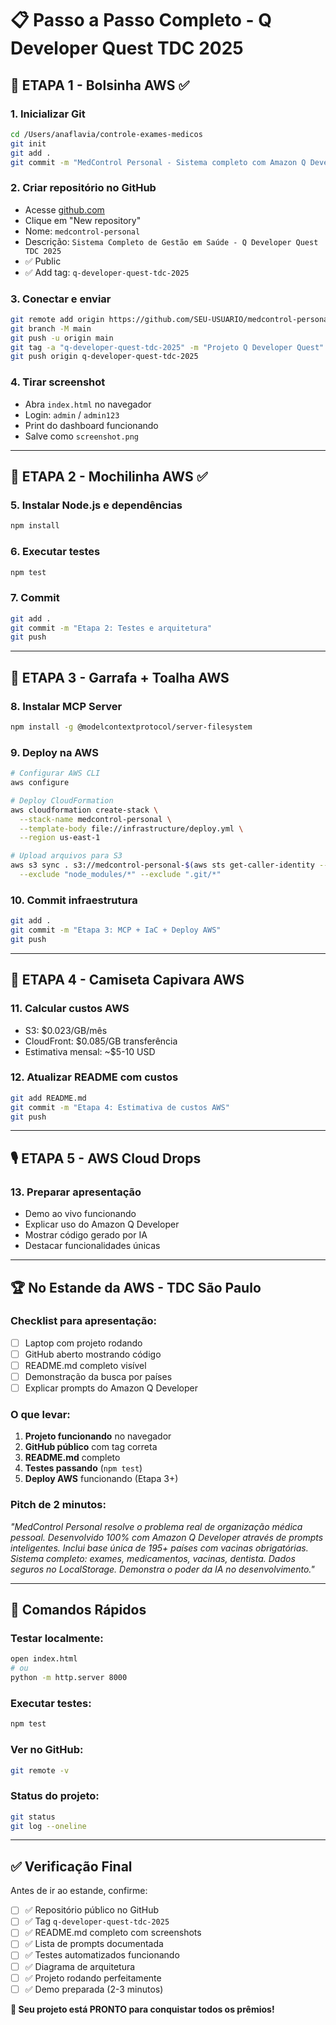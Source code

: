 # 📋 Passo a Passo Completo - Q Developer Quest TDC 2025

## 🎯 **ETAPA 1 - Bolsinha AWS** ✅

### 1. Inicializar Git
```bash
cd /Users/anaflavia/controle-exames-medicos
git init
git add .
git commit -m "MedControl Personal - Sistema completo com Amazon Q Developer"
```

### 2. Criar repositório no GitHub
- Acesse [github.com](https://github.com)
- Clique em "New repository"
- Nome: `medcontrol-personal`
- Descrição: `Sistema Completo de Gestão em Saúde - Q Developer Quest TDC 2025`
- ✅ Public
- ✅ Add tag: `q-developer-quest-tdc-2025`

### 3. Conectar e enviar
```bash
git remote add origin https://github.com/SEU-USUARIO/medcontrol-personal.git
git branch -M main
git push -u origin main
git tag -a "q-developer-quest-tdc-2025" -m "Projeto Q Developer Quest"
git push origin q-developer-quest-tdc-2025
```

### 4. Tirar screenshot
- Abra `index.html` no navegador
- Login: `admin` / `admin123`
- Print do dashboard funcionando
- Salve como `screenshot.png`

---

## 🎒 **ETAPA 2 - Mochilinha AWS** ✅

### 5. Instalar Node.js e dependências
```bash
npm install
```

### 6. Executar testes
```bash
npm test
```

### 7. Commit
```bash
git add .
git commit -m "Etapa 2: Testes e arquitetura"
git push
```

---

## 🍶 **ETAPA 3 - Garrafa + Toalha AWS**

### 8. Instalar MCP Server
```bash
npm install -g @modelcontextprotocol/server-filesystem
```

### 9. Deploy na AWS
```bash
# Configurar AWS CLI
aws configure

# Deploy CloudFormation
aws cloudformation create-stack \
  --stack-name medcontrol-personal \
  --template-body file://infrastructure/deploy.yml \
  --region us-east-1

# Upload arquivos para S3
aws s3 sync . s3://medcontrol-personal-$(aws sts get-caller-identity --query Account --output text) \
  --exclude "node_modules/*" --exclude ".git/*"
```

### 10. Commit infraestrutura
```bash
git add .
git commit -m "Etapa 3: MCP + IaC + Deploy AWS"
git push
```

---

## 👕 **ETAPA 4 - Camiseta Capivara AWS**

### 11. Calcular custos AWS
- S3: $0.023/GB/mês
- CloudFront: $0.085/GB transferência
- Estimativa mensal: ~$5-10 USD

### 12. Atualizar README com custos
```bash
git add README.md
git commit -m "Etapa 4: Estimativa de custos AWS"
git push
```

---

## 🎙️ **ETAPA 5 - AWS Cloud Drops**

### 13. Preparar apresentação
- Demo ao vivo funcionando
- Explicar uso do Amazon Q Developer
- Mostrar código gerado por IA
- Destacar funcionalidades únicas

---

## 🏆 **No Estande da AWS - TDC São Paulo**

### Checklist para apresentação:
- [ ] Laptop com projeto rodando
- [ ] GitHub aberto mostrando código
- [ ] README.md completo visível
- [ ] Demonstração da busca por países
- [ ] Explicar prompts do Amazon Q Developer

### O que levar:
1. **Projeto funcionando** no navegador
2. **GitHub público** com tag correta
3. **README.md** completo
4. **Testes passando** (`npm test`)
5. **Deploy AWS** funcionando (Etapa 3+)

### Pitch de 2 minutos:
*"MedControl Personal resolve o problema real de organização médica pessoal. Desenvolvido 100% com Amazon Q Developer através de prompts inteligentes. Inclui base única de 195+ países com vacinas obrigatórias. Sistema completo: exames, medicamentos, vacinas, dentista. Dados seguros no LocalStorage. Demonstra o poder da IA no desenvolvimento."*

---

## 🚀 **Comandos Rápidos**

### Testar localmente:
```bash
open index.html
# ou
python -m http.server 8000
```

### Executar testes:
```bash
npm test
```

### Ver no GitHub:
```bash
git remote -v
```

### Status do projeto:
```bash
git status
git log --oneline
```

---

## ✅ **Verificação Final**

Antes de ir ao estande, confirme:

- [ ] ✅ Repositório público no GitHub
- [ ] ✅ Tag `q-developer-quest-tdc-2025`
- [ ] ✅ README.md completo com screenshots
- [ ] ✅ Lista de prompts documentada
- [ ] ✅ Testes automatizados funcionando
- [ ] ✅ Diagrama de arquitetura
- [ ] ✅ Projeto rodando perfeitamente
- [ ] ✅ Demo preparada (2-3 minutos)

**🎯 Seu projeto está PRONTO para conquistar todos os prêmios!**